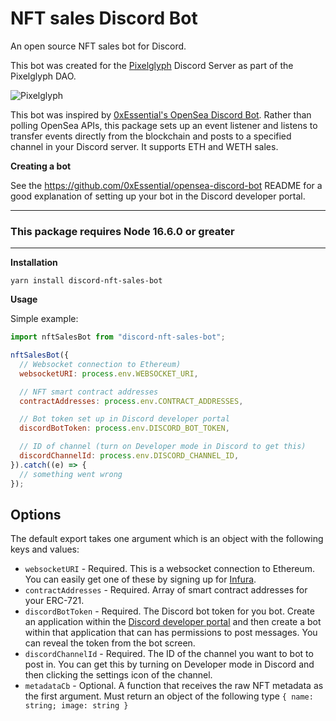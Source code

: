 # NFT sales Discord Bot

An open source NFT sales bot for Discord.

This bot was created for the [Pixelglyph](https://opensea.io/collection/pixelglyphs) Discord Server as part of the Pixelglyph DAO.

![Pixelglyph](https://lh3.googleusercontent.com/ml0cfmNMyzKM9MD-_Sam4lIYKaHCf6dxiD4v3I2XJ-rfflABGteBQlDNO8g0LPvgkH6_fB22jry_me1VpCIjm0OgwumuVW_1pXnDhA=w350)

This bot was inspired by [0xEssential's OpenSea Discord Bot](https://github.com/0xEssential/opensea-discord-bot). Rather than polling OpenSea APIs, this package sets up an event listener and listens to transfer events directly from the blockchain and posts to a specified channel in your Discord server. It supports ETH and WETH sales.

**Creating a bot**

See the https://github.com/0xEssential/opensea-discord-bot README for a good explanation of setting up your bot in the Discord developer portal.

---

### **This package requires Node 16.6.0 or greater**

---

**Installation**

```
yarn install discord-nft-sales-bot
```

**Usage**

Simple example:

```js
import nftSalesBot from "discord-nft-sales-bot";

nftSalesBot({
  // Websocket connection to Ethereum)
  websocketURI: process.env.WEBSOCKET_URI,

  // NFT smart contract addresses
  contractAddresses: process.env.CONTRACT_ADDRESSES,

  // Bot token set up in Discord developer portal
  discordBotToken: process.env.DISCORD_BOT_TOKEN,

  // ID of channel (turn on Developer mode in Discord to get this)
  discordChannelId: process.env.DISCORD_CHANNEL_ID,
}).catch((e) => {
  // something went wrong
});
```

## Options

The default export takes one argument which is an object with the following keys and values:

- `websocketURI` - Required. This is a websocket connection to Ethereum. You can easily get one of these by signing up for [Infura](https://infura.io).
- `contractAddresses` - Required. Array of smart contract addresses for your ERC-721.
- `discordBotToken` - Required. The Discord bot token for you bot. Create an application within the [Discord developer portal](https://discord.com/developers/applications) and then create a bot within that application that can has permissions to post messages. You can reveal the token from the bot screen.
- `discordChannelId` - Required. The ID of the channel you want to bot to post in. You can get this by turning on Developer mode in Discord and then clicking the settings icon of the channel.
- `metadataCb` - Optional. A function that receives the raw NFT metadata as the first argument. Must return an object of the following type `{ name: string; image: string }`
